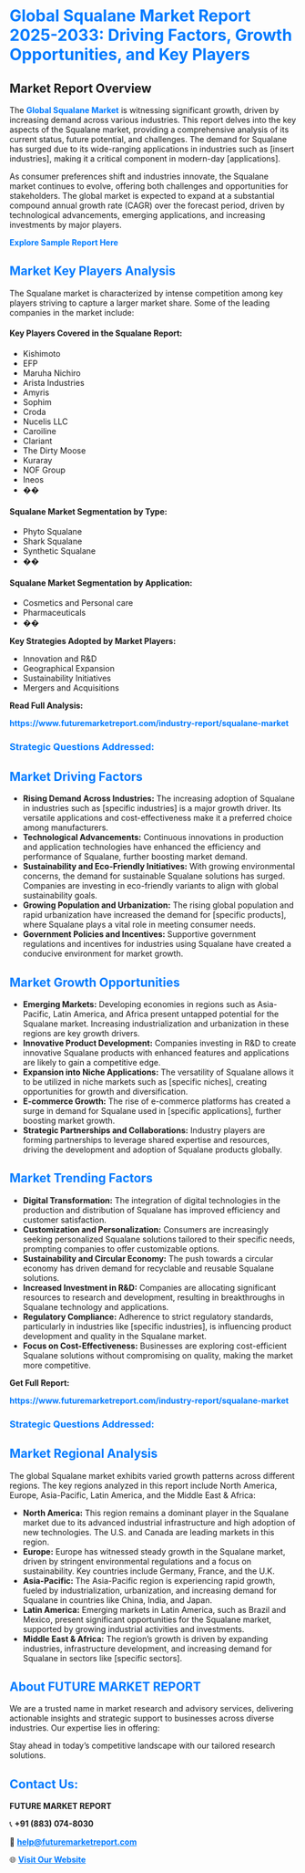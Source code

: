 <h1 style="color: #007BFF;">Global Squalane Market Report 2025-2033: Driving Factors, Growth Opportunities, and Key Players</h1>

<section id="overview">
<h2>Market Report Overview</h2>
<p>The <a href="https://www.futuremarketreport.com/industry-report/squalane-market" style="color: #007BFF; text-decoration: none;"><strong>Global Squalane Market</strong></a> is witnessing significant growth, driven by increasing demand across various industries. This report delves into the key aspects of the Squalane market, providing a comprehensive analysis of its current status, future potential, and challenges. The demand for Squalane has surged due to its wide-ranging applications in industries such as [insert industries], making it a critical component in modern-day [applications].</p>
<p>As consumer preferences shift and industries innovate, the Squalane market continues to evolve, offering both challenges and opportunities for stakeholders. The global market is expected to expand at a substantial compound annual growth rate (CAGR) over the forecast period, driven by technological advancements, emerging applications, and increasing investments by major players.</p>
</section>

<section id="overview">
<p><a href="https://www.futuremarketreport.com/request-sample/reportId=114112" style="color: #007BFF; text-decoration: none;"><strong>Explore Sample Report Here</strong></a></p>
</section>

<section id="key-players">
<h2 style="color: #007BFF;">Market Key Players Analysis</h2>
<p>The Squalane market is characterized by intense competition among key players striving to capture a larger market share. Some of the leading companies in the market include:</p>
<h4>Key Players Covered in the Squalane Report:</h4>
<ul><li>Kishimoto</li><li>EFP</li><li>Maruha Nichiro</li><li>Arista Industries</li><li>Amyris</li><li>Sophim</li><li>Croda</li><li>Nucelis LLC</li><li>Caroiline</li><li>Clariant</li><li>The Dirty Moose</li><li>Kuraray</li><li>NOF Group</li><li>Ineos</li><li>��</li></ul>
<h4>Squalane Market Segmentation by Type:</h4>
<ul><li>Phyto Squalane</li><li>Shark Squalane</li><li>Synthetic Squalane</li><li>��</li></ul>

<h4>Squalane Market Segmentation by Application:</h4>
<ul><li>Cosmetics and Personal care</li><li>Pharmaceuticals</li><li>��</li></ul>
<p><strong>Key Strategies Adopted by Market Players:</strong></p>
<ul>
<li>Innovation and R&D</li>
<li>Geographical Expansion</li>
<li>Sustainability Initiatives</li>
<li>Mergers and Acquisitions</li>
</ul>
</section>

<section>
<p><strong>Read Full Analysis: </strong></p><a href="https://www.futuremarketreport.com/industry-report/squalane-market" style="color: #007BFF; text-decoration: none;"><strong>https://www.futuremarketreport.com/industry-report/squalane-market</strong></a>
<h3 style="color: #007BFF;">Strategic Questions Addressed:</h3>
</section>

<section id="driving-factors">
<h2 style="color: #007BFF;">Market Driving Factors</h2>
<ul>
<li><strong>Rising Demand Across Industries:</strong> The increasing adoption of Squalane in industries such as [specific industries] is a major growth driver. Its versatile applications and cost-effectiveness make it a preferred choice among manufacturers.</li>
<li><strong>Technological Advancements:</strong> Continuous innovations in production and application technologies have enhanced the efficiency and performance of Squalane, further boosting market demand.</li>
<li><strong>Sustainability and Eco-Friendly Initiatives:</strong> With growing environmental concerns, the demand for sustainable Squalane solutions has surged. Companies are investing in eco-friendly variants to align with global sustainability goals.</li>
<li><strong>Growing Population and Urbanization:</strong> The rising global population and rapid urbanization have increased the demand for [specific products], where Squalane plays a vital role in meeting consumer needs.</li>
<li><strong>Government Policies and Incentives:</strong> Supportive government regulations and incentives for industries using Squalane have created a conducive environment for market growth.</li>
</ul>
</section>

<section id="growth-opportunities">
<h2 style="color: #007BFF;">Market Growth Opportunities</h2>
<ul>
<li><strong>Emerging Markets:</strong> Developing economies in regions such as Asia-Pacific, Latin America, and Africa present untapped potential for the Squalane market. Increasing industrialization and urbanization in these regions are key growth drivers.</li>
<li><strong>Innovative Product Development:</strong> Companies investing in R&D to create innovative Squalane products with enhanced features and applications are likely to gain a competitive edge.</li>
<li><strong>Expansion into Niche Applications:</strong> The versatility of Squalane allows it to be utilized in niche markets such as [specific niches], creating opportunities for growth and diversification.</li>
<li><strong>E-commerce Growth:</strong> The rise of e-commerce platforms has created a surge in demand for Squalane used in [specific applications], further boosting market growth.</li>
<li><strong>Strategic Partnerships and Collaborations:</strong> Industry players are forming partnerships to leverage shared expertise and resources, driving the development and adoption of Squalane products globally.</li>
</ul>
</section>

<section id="trending-factors">
<h2 style="color: #007BFF;">Market Trending Factors</h2>
<ul>
<li><strong>Digital Transformation:</strong> The integration of digital technologies in the production and distribution of Squalane has improved efficiency and customer satisfaction.</li>
<li><strong>Customization and Personalization:</strong> Consumers are increasingly seeking personalized Squalane solutions tailored to their specific needs, prompting companies to offer customizable options.</li>
<li><strong>Sustainability and Circular Economy:</strong> The push towards a circular economy has driven demand for recyclable and reusable Squalane solutions.</li>
<li><strong>Increased Investment in R&D:</strong> Companies are allocating significant resources to research and development, resulting in breakthroughs in Squalane technology and applications.</li>
<li><strong>Regulatory Compliance:</strong> Adherence to strict regulatory standards, particularly in industries like [specific industries], is influencing product development and quality in the Squalane market.</li>
<li><strong>Focus on Cost-Effectiveness:</strong> Businesses are exploring cost-efficient Squalane solutions without compromising on quality, making the market more competitive.</li>
</ul>
</section>

<section>
<p><strong>Get Full Report: </strong></p><a href="https://www.futuremarketreport.com/industry-report/squalane-market" style="color: #007BFF; text-decoration: none;"><strong>https://www.futuremarketreport.com/industry-report/squalane-market</strong></a>
<h3 style="color: #007BFF;">Strategic Questions Addressed:</h3>
</section>


<section id="regional-analysis">
<h2 style="color: #007BFF;">Market Regional Analysis</h2>
<p>The global Squalane market exhibits varied growth patterns across different regions. The key regions analyzed in this report include North America, Europe, Asia-Pacific, Latin America, and the Middle East & Africa:</p>
<ul>
<li><strong>North America:</strong> This region remains a dominant player in the Squalane market due to its advanced industrial infrastructure and high adoption of new technologies. The U.S. and Canada are leading markets in this region.</li>
<li><strong>Europe:</strong> Europe has witnessed steady growth in the Squalane market, driven by stringent environmental regulations and a focus on sustainability. Key countries include Germany, France, and the U.K.</li>
<li><strong>Asia-Pacific:</strong> The Asia-Pacific region is experiencing rapid growth, fueled by industrialization, urbanization, and increasing demand for Squalane in countries like China, India, and Japan.</li>
<li><strong>Latin America:</strong> Emerging markets in Latin America, such as Brazil and Mexico, present significant opportunities for the Squalane market, supported by growing industrial activities and investments.</li>
<li><strong>Middle East & Africa:</strong> The region’s growth is driven by expanding industries, infrastructure development, and increasing demand for Squalane in sectors like [specific sectors].</li>
</ul>
</section>

<footer>
<h2 style="color: #007BFF;">About FUTURE MARKET REPORT</h2>
<p>We are a trusted name in market research and advisory services, delivering actionable insights and strategic support to businesses across diverse industries. Our expertise lies in offering:</p>

<p>Stay ahead in today’s competitive landscape with our tailored research solutions.</p>

<h2 style="color: #007BFF;">Contact Us:</h2>
<p><strong>FUTURE MARKET REPORT</strong></p>
<p>📞 <strong>+91 (883) 074-8030</strong></p>
<p>📧 <strong><a href="mailto:help@futuremarketreport.com" style="color: #007BFF;">help@futuremarketreport.com</a></strong></p>
<p>🌐 <strong><a href="https://www.futuremarketreport.com/" style="color: #007BFF;">Visit Our Website</a></strong></p>
</footer>